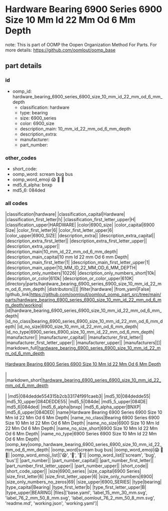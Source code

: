 # Hardware Bearing 6900 Series 6900 Size 10 Mm Id 22 Mm Od 6 Mm Depth  

note: This is part of OOMP the Oopen Organization Method For Parts. For more details: https://github.com/oomlout/oomp_base

##  part details





### id
* oomp_id: hardware_bearing_6900_series_6900_size_10_mm_id_22_mm_od_6_mm_depth
  * classification: hardware
  * type: bearing
  * size: 6900_series
  * color: 6900_size
  * description_main: 10_mm_id_22_mm_od_6_mm_depth
  * description_extra: 
  * manufacturer: 
  * part_number: 

### other_codes
* short_code: 
* oomp_word: scream bug bus
* oomp_word_emoji :scream: :bug: :bus:
* md5_6_alpha: bnxp
* md5_6: 084ded

### all codes 
|classification|hardware|
|classification_capital|Hardware|
|classification_first_letter|h|
|classification_first_letter_upper|H|
|classification_upper|HARDWARE|
|color|6900_size|
|color_capital|6900 Size|
|color_first_letter|6|
|color_first_letter_upper|6|
|color_upper|6900_SIZE|
|description_extra||
|description_extra_capital||
|description_extra_first_letter||
|description_extra_first_letter_upper||
|description_extra_upper||
|description_main|10_mm_id_22_mm_od_6_mm_depth|
|description_main_capital|10 mm Id 22 mm Od 6 mm Depth|
|description_main_first_letter|1|
|description_main_first_letter_upper|1|
|description_main_upper|10_MM_ID_22_MM_OD_6_MM_DEPTH|
|description_only_numbers|10226|
|description_only_numbers_short|10k|
|description_or_color|610k|
|description_or_color_upper|610K|
|directory|parts/hardware_bearing_6900_series_6900_size_10_mm_id_22_mm_od_6_mm_depth|
|distributors|[]|
|filter|hardware|
|from_yaml|False|
|github_link|https://github.com/oomlout/oomlout_oomp_part_src/tree/main/parts/hardware_bearing_6900_series_6900_size_10_mm_id_22_mm_od_6_mm_depth/working|
|id|hardware_bearing_6900_series_6900_size_10_mm_id_22_mm_od_6_mm_depth|
|id_no_class|bearing_6900_series_6900_size_10_mm_id_22_mm_od_6_mm_depth|
|id_no_size|6900_size_10_mm_id_22_mm_od_6_mm_depth|
|id_no_type|6900_series_6900_size_10_mm_id_22_mm_od_6_mm_depth|
|manufacturer||
|manufacturer_capital||
|manufacturer_first_letter||
|manufacturer_first_letter_upper||
|manufacturer_upper||
|manufacturers|[]|
|markdown_full|[hardware_bearing_6900_series_6900_size_10_mm_id_22_mm_od_6_mm_depth](https://github.com/oomlout/oomlout_oomp_part_src/tree/main/parts/hardware_bearing_6900_series_6900_size_10_mm_id_22_mm_od_6_mm_depth/working)<br>[](https://github.com/oomlout/oomlout_oomp_part_src/tree/main/parts/hardware_bearing_6900_series_6900_size_10_mm_id_22_mm_od_6_mm_depth/working)<br>[Hardware Bearing 6900 Series 6900 Size 10 Mm Id 22 Mm Od 6 Mm Depth](https://github.com/oomlout/oomlout_oomp_part_src/tree/main/parts/hardware_bearing_6900_series_6900_size_10_mm_id_22_mm_od_6_mm_depth/working)<br><br>|
|markdown_short|[hardware_bearing_6900_series_6900_size_10_mm_id_22_mm_od_6_mm_depth](https://github.com/oomlout/oomlout_oomp_part_src/tree/main/parts/hardware_bearing_6900_series_6900_size_10_mm_id_22_mm_od_6_mm_depth/working)<br><br>|
|md5|084dedde554315b2cb33174f991caeb3|
|md5_10|084dedde55|
|md5_10_upper|084DEDDE55|
|md5_5|084de|
|md5_5_upper|084DE|
|md5_6|084ded|
|md5_6_alpha|bnxp|
|md5_6_alpha_upper|BNXP|
|md5_6_upper|084DED|
|name|Hardware Bearing 6900 Series 6900 Size 10 Mm Id 22 Mm Od 6 Mm Depth|
|name_no_class|Bearing 6900 Series 6900 Size 10 Mm Id 22 Mm Od 6 Mm Depth|
|name_no_size|6900 Size 10 Mm Id 22 Mm Od 6 Mm Depth|
|name_no_size_short|6900 Size 10 Mm Id 22 Mm Od 6 Mm Depth|
|name_no_type|6900 Series 6900 Size 10 Mm Id 22 Mm Od 6 Mm Depth|
|oomp_key|oomp_hardware_bearing_6900_series_6900_size_10_mm_id_22_mm_od_6_mm_depth|
|oomp_word|scream bug bus|
|oomp_word_emoji|:scream: :bug: :bus:|
|oomp_word_emoji_list|[':scream:', ':bug:', ':bus:']|
|oomp_word_list|['scream', 'bug', 'bus']|
|part_number||
|part_number_capital||
|part_number_first_letter||
|part_number_first_letter_upper||
|part_number_upper||
|short_code||
|short_code_upper||
|size|6900_series|
|size_capital|6900 Series|
|size_first_letter|6|
|size_first_letter_upper|6|
|size_only_numbers|6900|
|size_only_numbers_no_zeros|69|
|size_upper|6900_SERIES|
|type|bearing|
|type_capital|Bearing|
|type_first_letter|b|
|type_first_letter_upper|B|
|type_upper|BEARING|
|files|['base.yaml', 'label_15_mm_30_mm.svg', 'label_76_2_mm_50_8_mm.svg', 'label_oomlout_76_2_mm_50_8_mm.svg', 'readme.md', 'working.json', 'working.yaml']|
